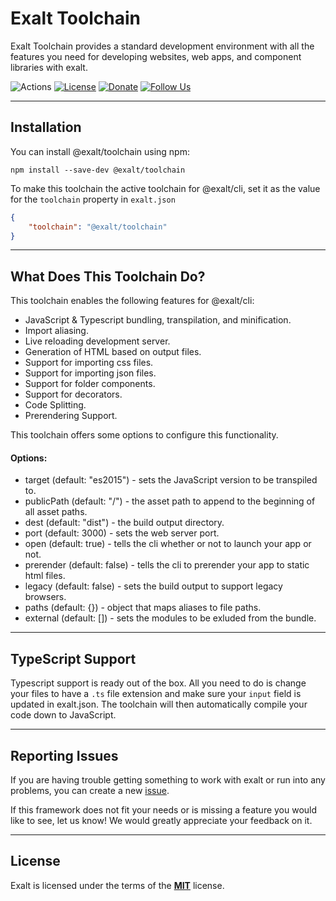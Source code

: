# Exalt Toolchain

Exalt Toolchain provides a standard development environment with all the features you need for developing websites, web apps, and component libraries with exalt.

![Actions](https://github.com/exalt/exalt/workflows/build/badge.svg)
[![License](https://img.shields.io/badge/license-MIT-blue.svg)](https://github.com/exalt/exalt/blob/main/LICENSE)
[![Donate](https://img.shields.io/badge/patreon-donate-green.svg)](https://www.patreon.com/outwalkstudios)
[![Follow Us](https://img.shields.io/badge/follow-on%20twitter-4AA1EC.svg)](https://twitter.com/exaltjs)

---

## Installation

You can install @exalt/toolchain using npm:

```
npm install --save-dev @exalt/toolchain
```

To make this toolchain the active toolchain for @exalt/cli, set it as the value for the
`toolchain` property in `exalt.json`

```json
{
    "toolchain": "@exalt/toolchain"
}
```

---

## What Does This Toolchain Do?

This toolchain enables the following features for @exalt/cli:
- JavaScript & Typescript bundling, transpilation, and minification.
- Import aliasing.
- Live reloading development server.
- Generation of HTML based on output files.
- Support for importing css files.
- Support for importing json files.
- Support for folder components.
- Support for decorators.
- Code Splitting.
- Prerendering Support.


This toolchain offers some options to configure this functionality.

#### Options:
- target (default: "es2015") - sets the JavaScript version to be transpiled to.
- publicPath (default: "/") - the asset path to append to the beginning of all asset paths.
- dest (default: "dist") - the build output directory.
- port (default: 3000) - sets the web server port.
- open (default: true) - tells the cli whether or not to launch your app or not.
- prerender (default: false) - tells the cli to prerender your app to static html files.
- legacy (default: false) - sets the build output to support legacy browsers.
- paths (default: {}) - object that maps aliases to file paths.
- external (default: []) - sets the modules to be exluded from the bundle.

---

## TypeScript Support

Typescript support is ready out of the box. All you need to do is change your files to have a `.ts` file extension and make sure your `input` field is updated in exalt.json. The toolchain will then automatically compile your code down to JavaScript.

---

## Reporting Issues

If you are having trouble getting something to work with exalt or run into any problems, you can create a new [issue](https://github.com/exalt/exalt/issues).

If this framework does not fit your needs or is missing a feature you would like to see, let us know! We would greatly appreciate your feedback on it.

---

## License

Exalt is licensed under the terms of the [**MIT**](https://github.com/exalt/exalt/blob/main/LICENSE) license.